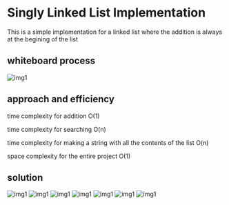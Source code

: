 # Singly Linked List Implementation

This is a simple implementation for a linked list where the addition is always at the begining of the list

## whiteboard process

![img1](../images/01.png)


## approach and efficiency

time complexity for addition O(1)

time complexity for searching O(n)

time complexity for making a string with all the contents of the list O(n)

space complexity for the entire project O(1)

## solution

![img1](../images/1.png)
![img1](../images/2.png)
![img1](../images/3.png)
![img1](../images/4.png)
![img1](../images/5.png)
![img1](../images/6.png)
![img1](../images/7.png)
